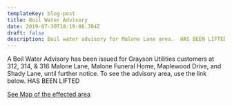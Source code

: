 ```yaml
---
templateKey: blog-post
title: Boil Water Advisory
date: 2019-07-30T18:19:08.704Z
draft: false
description: Boil water advisory for Malone Lane area.  HAS BEEN LIFTED
---
```

A Boil Water Advisory has been issued for Grayson Utilities customers at 312, 314, & 316 Malone Lane, Malone Funeral Home, Maplewood Drive, and Shady Lane, until further notice.  To see the advisory area, use the link below.  HAS BEEN LIFTED

[See Map of the effected area](https://graysonutilities.geosync.cloud/map)
